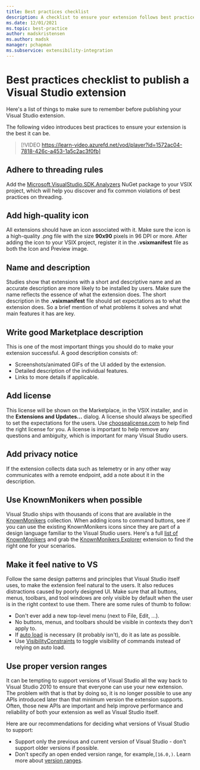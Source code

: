 ```yaml
---
title: Best practices checklist
description: A checklist to ensure your extension follows best practices before you publish it.
ms.date: 12/01/2021
ms.topic: best-practice
author: madskristensen
ms.author: madsk
manager: pchapman
ms.subservice: extensibility-integration
---
```

# Best practices checklist to publish a Visual Studio extension

Here's a list of things to make sure to remember before publishing your Visual Studio extension.

The following video introduces best practices to ensure your extension is the best it can be.

> [!VIDEO https://learn-video.azurefd.net/vod/player?id=1572ac04-7818-426c-a453-1a5c2ac3f0fb]

## Adhere to threading rules
Add the [Microsoft.VisualStudio.SDK.Analyzers](https://www.nuget.org/packages/Microsoft.VisualStudio.SDK.Analyzers/) NuGet package to your VSIX project, which will help you discover and fix common violations of best practices on threading.

## Add high-quality icon
All extensions should have an icon associated with it. Make sure the icon is a high-quality .png file with the size **90x90** pixels in 96 DPI or more. After adding the icon to your VSIX project, register it in the **.vsixmanifest** file as both the Icon and Preview image.

## Name and description
Studies show that extensions with a short and descriptive name and an accurate description are more likely to be installed by users. Make sure the name reflects the essence of what the extension does. The short description in the **.vsixmanifest** file should set expectations as to what the extension does. So a brief mention of what problems it solves and what main features it has are key.

## Write good Marketplace description
This is one of the most important things you should do to make your extension successful. A good description consists of:

* Screenshots/animated GIFs of the UI added by the extension.
* Detailed description of the individual features.
* Links to more details if applicable.

## Add license
This license will be shown on the Marketplace, in the VSIX installer, and in the **Extensions and Updates...** dialog. A license should always be specified to set the expectations for the users. Use [choosealicense.com](https://choosealicense.com/) to help find the right license for you. A license is important to help remove any questions and ambiguity, which is important for many Visual Studio users.

## Add privacy notice
If the extension collects data such as telemetry or in any other way communicates with a remote endpoint, add a note about it in the description.

## Use KnownMonikers when possible
Visual Studio ships with thousands of icons that are available in the [KnownMonikers](../../image-service-and-catalog.md) collection. When adding icons to command buttons, see if you can use the existing KnownMonikers icons since they are part of a design language familiar to the Visual Studio users. Here's a full [list of KnownMonikers](https://glyphlist.azurewebsites.net/knownmonikers/) and grab the [KnownMonikers Explorer](https://marketplace.visualstudio.com/items?itemName=MadsKristensen.knownmonikersexplorer) extension to find the right one for your scenarios.

## Make it feel native to VS
Follow the same design patterns and principles that Visual Studio itself uses, to make the extension feel natural to the users. It also reduces distractions caused by poorly designed UI. Make sure that all buttons, menus, toolbars, and tool windows are only visible by default when the user is in the right context to use them. There are some rules of thumb to follow:

* Don't ever add a new top-level menu (next to File, Edit, ...).
* No buttons, menus, and toolbars should be visible in contexts they don't apply to.
* If [auto load](https://github.com/microsoft/VSSDK-Extensibility-Samples/tree/master/AsyncPackageMigration) is necessary (it probably isn't), do it as late as possible.
* Use [VisibilityConstraints](https://github.com/Microsoft/VSSDK-Extensibility-Samples/tree/master/VisibilityConstraints) to toggle visibility of commands instead of relying on auto load.

## Use proper version ranges
It can be tempting to support versions of Visual Studio all the way back to Visual Studio 2010 to ensure that everyone can use your new extension. The problem with that is that by doing so, it is no longer possible to use any APIs introduced later than that minimum version the extension supports. Often, those new APIs are important and help improve performance and reliability of both your extension as well as Visual Studio itself.

Here are our recommendations for deciding what versions of Visual Studio to support:

* Support only the previous and current version of Visual Studio - don't support older versions if possible.
* Don't specify an open ended version range, for example,`[16.0,)`. Learn more about [version ranges](https://devblogs.microsoft.com/visualstudio/visual-studio-extensions-and-version-ranges-demystified/).
